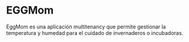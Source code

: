 # EGGMom
EggMom es una aplicación multitenancy que permite gestionar la temperatura y humedad para el cuidado de invernaderos o incubadoras.
